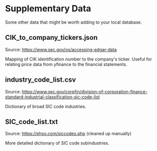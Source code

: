 Supplementary Data
===

Some other data that might be worth adding to your local database.

CIK_to_company_tickers.json
---
Source: https://www.sec.gov/os/accessing-edgar-data 

Mapping of CIK identification number to the company's ticker. Useful for relating price data from yfinance to the financial statements.

industry_code_list.csv
---
Source: https://www.sec.gov/corpfin/division-of-corporation-finance-standard-industrial-classification-sic-code-list 

Dictionary of broad SIC code industries.

SIC_code_list.txt
---
Source: https://ehso.com/siccodes.php (cleaned up manually)

More detailed dictionary of SIC code subindustries.